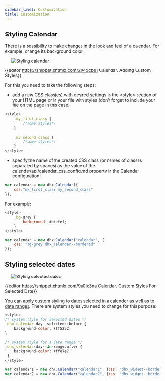 ```yaml
---
sidebar_label: Customization
title: Customization
---          
```


Styling Calendar
-----------

There is a possibility to make changes in the look and feel of a calendar. For example, change its background color:

<img style="margin: 0px 0px 0px 20px; display: block;" src="calendar/styled_calendar.png" alt="Styling calendar"/>

{{editor    https://snippet.dhtmlx.com/2045cbe1	Calendar. Adding Custom Styles}}

For this you need to take the following steps:

- add a new CSS class(es) with desired settings in the &lt;style&gt; section of your HTML page or in your file with styles (don't forget to include your file on the page in this case)

~~~js
<style>
	.my_first_class {
		/*some styles*/
	}
    
    .my_second_class {
		/*some styles*/
	}
</style>
~~~

- specify the name of the created CSS class (or names of classes separated by spaces) as the value of the calendar/api/calendar_css_config.md property in the Calendar configuration:

~~~js
var calendar = new dhx.Calendar({
    css:"my_first_class my_second_class"
});
~~~

For example:

~~~js
<style>
	.bg-grey {
		background: #efefef;
	}
</style>

var calendar = new dhx.Calendar("calendar", { 
	css: "bg-grey dhx_calendar--bordered" 
});
~~~


Styling selected dates
-------------------

<img style="margin: 0px 0px 0px 20px; display: block;" src="calendar/calendar_range_styling.png" alt="Styling selected dates"/>

{{editor    https://snippet.dhtmlx.com/9u0ix3na	Calendar. Custom Styles For Selected Date}}

You can apply custom styling to dates selected in a calender as well as to [date ranges](calendar/operating_calendar.md#linkingtwocalendars). There are system styles you need to change for this purpose:

~~~js
<style>
/* system style for selected dates */
.dhx_calendar-day--selected::before {
	background-color: #ff5252;
}

/* system style for a date range */
.dhx_calendar-day--in-range:after {
	background-color: #ffe7e7;
 }
</style>

var calendar1 = new dhx.Calendar("calendar1", {css: "dhx_widget--bordered"});
var calendar2 = new dhx.Calendar("calendar2", {css: "dhx_widget--bordered"});
~~~



